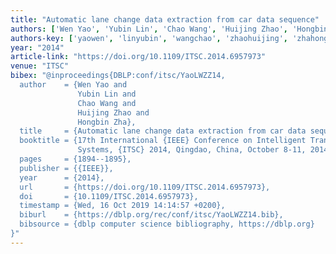 ```yaml
---
title: "Automatic lane change data extraction from car data sequence"
authors: ['Wen Yao', 'Yubin Lin', 'Chao Wang', 'Huijing Zhao', 'Hongbin Zha']
authors-key: ['yaowen', 'linyubin', 'wangchao', 'zhaohuijing', 'zhahongbin']
year: "2014"
article-link: "https://doi.org/10.1109/ITSC.2014.6957973"
venue: "ITSC"
bibex: "@inproceedings{DBLP:conf/itsc/YaoLWZZ14,
  author    = {Wen Yao and
               Yubin Lin and
               Chao Wang and
               Huijing Zhao and
               Hongbin Zha},
  title     = {Automatic lane change data extraction from car data sequence},
  booktitle = {17th International {IEEE} Conference on Intelligent Transportation
               Systems, {ITSC} 2014, Qingdao, China, October 8-11, 2014},
  pages     = {1894--1895},
  publisher = {{IEEE}},
  year      = {2014},
  url       = {https://doi.org/10.1109/ITSC.2014.6957973},
  doi       = {10.1109/ITSC.2014.6957973},
  timestamp = {Wed, 16 Oct 2019 14:14:57 +0200},
  biburl    = {https://dblp.org/rec/conf/itsc/YaoLWZZ14.bib},
  bibsource = {dblp computer science bibliography, https://dblp.org}
}"
---
```

